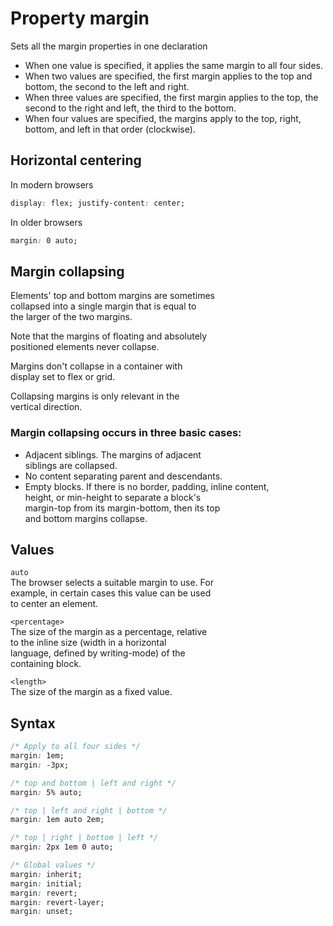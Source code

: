 # Property margin

Sets all the margin properties in one declaration

- When one value is specified, it applies the same margin to all four sides.
- When two values are specified, the first margin applies to the top and bottom, the second to the left and right.
- When three values are specified, the first margin applies to the top, the second to the right and left, the third to the bottom.
- When four values are specified, the margins apply to the top, right, bottom, and left in that order (clockwise).

## Horizontal centering

In modern browsers
```css
display: flex; justify-content: center;
```

In older browsers
```css
margin: 0 auto;
```

## Margin collapsing

Elements' top and bottom margins are sometimes  
collapsed into a single margin that is equal to  
the larger of the two margins.

Note that the margins of floating and absolutely  
positioned elements never collapse.

Margins don't collapse in a container with  
display set to flex or grid.

Collapsing margins is only relevant in the  
vertical direction.

### Margin collapsing occurs in three basic cases:

- Adjacent siblings. The margins of adjacent  
  siblings are collapsed.
- No content separating parent and descendants.  
- Empty blocks. 
  If there is no border, padding, inline content,  
  height, or min-height to separate a block's  
  margin-top from its margin-bottom, then its top  
  and bottom margins collapse.

## Values

`auto`  
The browser selects a suitable margin to use. For  
example, in certain cases this value can be used  
to center an element.

`<percentage>`  
The size of the margin as a percentage, relative  
to the inline size (width in a horizontal  
language, defined by writing-mode) of the  
containing block.

`<length>`  
The size of the margin as a fixed value.

## Syntax

```css
/* Apply to all four sides */
margin: 1em;
margin: -3px;

/* top and bottom | left and right */
margin: 5% auto;

/* top | left and right | bottom */
margin: 1em auto 2em;

/* top | right | bottom | left */
margin: 2px 1em 0 auto;

/* Global values */
margin: inherit;
margin: initial;
margin: revert;
margin: revert-layer;
margin: unset;
```
